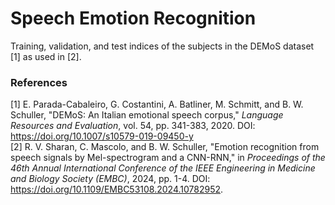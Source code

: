 # Speech Emotion Recognition
Training, validation, and test indices of the subjects in the DEMoS dataset [1] as used in [2].

### References
[1] E. Parada-Cabaleiro, G. Costantini, A. Batliner, M. Schmitt, and B. W. Schuller, "DEMoS: An Italian emotional speech corpus," *Language Resources and Evaluation*, vol. 54, pp. 341-383, 2020. DOI: https://doi.org/10.1007/s10579-019-09450-y  
[2] R. V. Sharan, C. Mascolo, and B. W. Schuller, "Emotion recognition from speech signals by Mel-spectrogram and a CNN-RNN," in *Proceedings of the 46th Annual International Conference of the IEEE Engineering in Medicine and Biology Society (EMBC)*, 2024, pp. 1-4. DOI: https://doi.org/10.1109/EMBC53108.2024.10782952.
